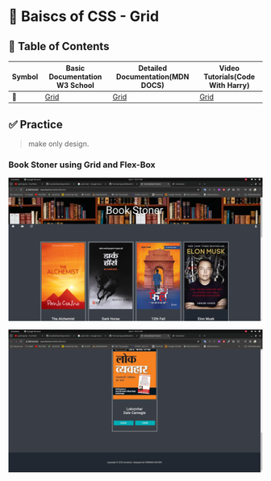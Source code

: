 # 🎨 Baiscs of CSS - Grid

## 🎯 Table of Contents

|Symbol|Basic Documentation W3 School|Detailed Documentation(MDN DOCS)|Video Tutorials(Code With Harry)|
|------|-------------------|--------------------|------------------------------------------------------|
|🔑|[Grid](https://www.w3schools.com/css/css_grid.asp)|[Grid](https://developer.mozilla.org/en-US/docs/Learn/CSS/CSS_layout/Grids)|[Grid](https://youtu.be/7AgEjgUtho4?si=SKwdj3tf5A9-4yan)|

## ✅ Practice

> make only design.

### Book Stoner using Grid and Flex-Box

![Book-stoner-header](/.Source/bookstoner-header.png)

![Book-stoner-footer](/.Source/bookstoner.png)
